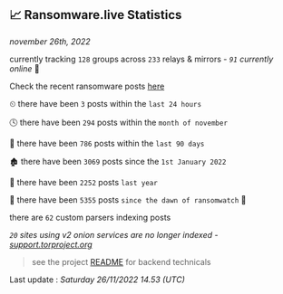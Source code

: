 
## 📈 Ransomware.live Statistics
_november 26th, 2022_

currently tracking `128` groups across `233` relays & mirrors - _`91` currently online_ 📡

Check the recent ransomware posts [here](https://www.ransomware.live/#/recentposts)


⏲ there have been `3` posts within the `last 24 hours`

🕓 there have been `294` posts within the `month of november`

📅 there have been `786` posts within the `last 90 days`

🏚 there have been `3069` posts since the `1st January 2022`

🚀 there have been `2252` posts `last year`

🦕 there have been `5355` posts `since the dawn of ransomwatch` 🐣

there are `62` custom parsers indexing posts

_`20` sites using v2 onion services are no longer indexed - [support.torproject.org](https://support.torproject.org/onionservices/v2-deprecation/)_

> see the project [README](https://github.com/jmousqueton/ransomwatch#readme) for backend technicals



Last update : _Saturday 26/11/2022 14.53 (UTC)_

